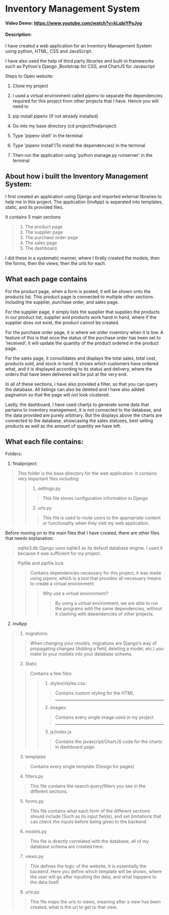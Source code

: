# Inventory Management System
#### Video Demo: https://www.youtube.com/watch?v=kLqbiYPsJyg
#### Description:
I have created a web application for an Inventory Management System using python, HTML, CSS and JavaScript.

I have also used the help of third party libraries and built-in frameworks
such as Python's Django ,Bootstrap for CSS, and ChartJS for Javascript

Steps to Open website:
1. Clone my project

2. I used a virtual environment called pipenv to separate the dependencies required for this project from other projects that I have. Hence you will need to

3. pip install pipenv (If not already installed)

4. Go into my base directory (cd project/finalproject)

5. Type 'pipenv shell' in the terminal

6. Type 'pipenv install'(To install the dependencies) in the terminal

7. Then run the application using 'python manage.py runserver' in the terminal


## About how i built the Inventory Management System:

I first created an application using Django and imported external libraries to help me in this project. The application (invApp) is separated into templates, static, and its provided files.

It contains 5 main sections
> 1. The product page 
>2. The supplier page
>3. The purchase order page
>4. The sales page
>5. The dashboard.

I did these in a systematic manner, where I firstly created the models, then the forms, then the views, then the urls for each.


## What each page contains
For the product page, when a form is posted, it will be shown onto the products list. This product page is connected to multiple other sections including the supplier, purchase order, and sales page.

For the supplier page, it simply lists the supplier that supplies the products in our product list, supplier and products work hand in hand, where if the supplier does not exist, the product cannot be created.

For the purchase order page, it is where we order inventory when it is low. A feature of this is that once the status of the purchase order has been set to 'received', it will update the quantity of the product ordered in the product page.

For the sales page, it consolidates and displays the total sales, total cost, products sold, and stock in hand. It shows which customers have ordered what, and it is displayed according to its status and delivery, where the orders that have been delivered will be put at the very end.

In all of these sections, i have also provided a filter, so that you can query the database. All listings can also be deleted and I have also added pagination so that the page will not look clustered.

Lastly, the dashboard, I have used chartjs to generate some data that pertains to inventory management, it is not connected to the database, and the data provided are purely arbitrary. But the displays above the charts are connected to the database, showcasing the sales statuses, best selling products as well as the amount of quantity we have left.

## What each file contains:
Folders:
1. finalproject:
> This folder is the base directory for the web application. It contains very important files including:
>> 1.  settings.py
>>> This file stores configuration information in Django
>> 2. urls.py
>>> This file is used to route users to the appropriate content or functionality when they visit my web application.

Before moving on to the main files that I have created, there are other files that needs explanation: 

> sqlite3.db
 Django uses sqlite3 as its default database engine. I used it because it was sufficient for my project.

>Pipfile and pipfile.lock
>> Contains dependencies necessary for this project, it was made using pipenv, which is a tool that provides all necessary means to create a virtual environment. 
>>> Why use a virtual environment?
>>>> By using a virtual environment, we are able to run the programs with the same dependencies, without it clashing with dependencies of other projects.

2. invApp
> 1. migrations:
>> When changing your models, migrations are Django's way of propagating changes (Adding a field, deleting a model, etc.) you make to your models into your database schema.
> 2. Static
>> Contains a few files:
>>> 1. styles/styles.css: 
>>>> Contains custom styling for the HTML<hr>
>>> 2. images: 
>>>> Contains every single image used in my project<hr>
>>> 3. js/index.js: 
>>>> Contains the javascript/ChartJS code for the charts in dashboard page. 
> 3. templates
>> Contains every single template (Design for pages)
> 4. filters.py
>> This file contains the search query/filters you see in the different sections. 
> 5. forms.py
>> This file contains what each form of the different sections should include (Such as its input fields), and set limitations that can check the inputs before being given to the backend. 
> 6. models.py
>> This file is directly correlated with the database, all of my database schema are created here.
> 7. views.py
>> This defines the logic of the website, it is essentially the backend. Here you define which template will be shown, where the user will go after inputting the data, and what happens to the data itself.  
> 8. urls.py
>> This file maps the urls to views, meaning after a view has been created, what is the url to get to that view. 